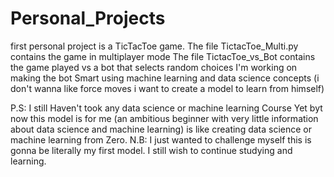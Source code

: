 # Personal_Projects
first personal project is a TicTacToe game.
The file TictacToe_Multi.py contains the game in multiplayer mode
The file TictacToe_vs_Bot contains the game played vs a bot that selects random choices
I'm working on making the bot Smart using machine learning and data science concepts (i don't wanna like force moves i want to create a model to learn from himself)



P.S: I still Haven't took any data science or machine learning Course Yet byt now this model is for me (an ambitious beginner with very little information about data science and machine learning) is like creating data science or machine learning from Zero.
    N.B: I just wanted to challenge myself this is gonna be literally my first model. I still wish to continue studying and learning.
